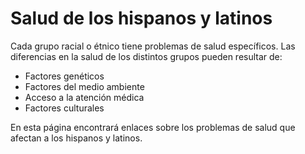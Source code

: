 Salud de los hispanos y latinos
===============================


Cada grupo racial o étnico tiene problemas de salud específicos. Las diferencias en la salud de los distintos grupos pueden resultar de:


* Factores genéticos
* Factores del medio ambiente
* Acceso a la atención médica
* Factores culturales


En esta página encontrará enlaces sobre los problemas de salud que afectan a los hispanos y latinos.

